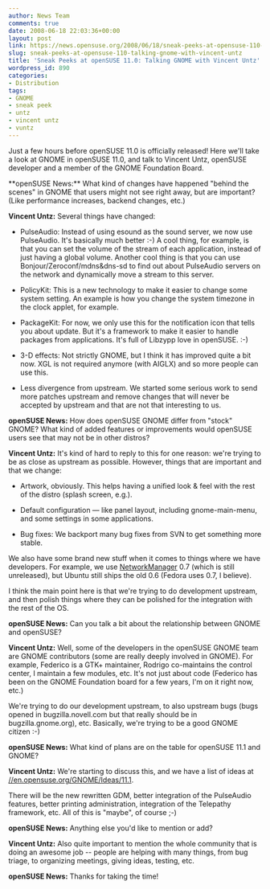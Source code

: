 ```yaml
---
author: News Team
comments: true
date: 2008-06-18 22:03:36+00:00
layout: post
link: https://news.opensuse.org/2008/06/18/sneak-peeks-at-opensuse-110-talking-gnome-with-vincent-untz/
slug: sneak-peeks-at-opensuse-110-talking-gnome-with-vincent-untz
title: 'Sneak Peeks at openSUSE 11.0: Talking GNOME with Vincent Untz'
wordpress_id: 890
categories:
- Distribution
tags:
- GNOME
- sneak peek
- untz
- vincent untz
- vuntz
---
```


Just a few hours before openSUSE 11.0 is officially released! Here we'll take a look at GNOME in openSUSE 11.0, and talk to Vincent Untz, openSUSE developer and a member of the GNOME Foundation Board.

<!-- more -->**openSUSE News:** What kind of changes have happened "behind the scenes" in GNOME that users might not see right away, but are important? (Like performance increases, backend changes, etc.)

**Vincent Untz:** Several things have changed:



	
  * PulseAudio: Instead of using esound as the sound server, we now use PulseAudio. It's basically much better :-) A cool thing, for example, is that you can set the volume of the stream of each application, instead of just having a global volume. Another cool thing is that you can use Bonjour/Zeroconf/mdns&dns-sd to find out about PulseAudio servers on the network and dynamically move a stream to this server.

	
  * PolicyKit: This is a new technology to make it easier to change some system setting. An example is how you change the system timezone in the clock applet, for example.

	
  * PackageKit: For now, we only use this for the notification icon that tells you about update. But it's a framework to make it easier to handle packages from applications. It's full of Libzypp love in openSUSE. :-)

	
  * 3-D effects: Not strictly GNOME, but I think it has improved quite a bit now. XGL is not required anymore (with AIGLX) and so more people can use this.

	
  * Less divergence from upstream. We started some serious work to send more patches upstream and remove changes that will never be accepted by upstream and that are not that interesting to us.


**openSUSE News:** How does openSUSE GNOME differ from "stock" GNOME? What kind of added features or improvements would openSUSE users see that may not be in other distros?

**Vincent Untz:** It's kind of hard to reply to this for one reason: we're trying to be as close as upstream as possible. However, things that are important and that we change:



	
  * Artwork, obviously. This helps having a unified look & feel with the rest of the distro (splash screen, e.g.).

	
  * Default configuration — like panel layout, including gnome-main-menu, and some settings in some applications.

	
  * Bug fixes: We backport many bug fixes from SVN to get something more stable.


We also have some brand new stuff when it comes to things where we have developers. For example, we use [NetworkManager](//www.gnome.org/projects/NetworkManager/) 0.7 (which is still unreleased), but Ubuntu still ships the old 0.6 (Fedora uses 0.7, I believe).

I think the main point here is that we're trying to do development upstream, and then polish things where they can be polished for the integration with the rest of the OS.

**openSUSE News:** Can you talk a bit about the relationship between GNOME and openSUSE?

**Vincent Untz:** Well, some of the developers in the openSUSE GNOME team are GNOME contributors (some are really deeply involved in GNOME). For example, Federico is a GTK+ maintainer, Rodrigo co-maintains the control center, I maintain a few modules, etc. It's not just about code (Federico has been on the GNOME Foundation board for a few years, I'm on it right now, etc.)

We're trying to do our development upstream, to also upstream bugs (bugs opened in bugzilla.novell.com but that really should be in bugzilla.gnome.org), etc. Basically, we're trying to be a good GNOME citizen :-)

**openSUSE News:** What kind of plans are on the table for openSUSE 11.1 and GNOME?

**Vincent Untz:** We're starting to discuss this, and we have a list of ideas at [//en.opensuse.org/GNOME/Ideas/11.1](//en.opensuse.org/GNOME/Ideas/11.1).

There will be the new rewritten GDM, better integration of the PulseAudio features, better printing administration, integration of the Telepathy framework, etc. All of this is "maybe", of course ;-)

**openSUSE News:** Anything else you'd like to mention or add?

**Vincent Untz:** Also quite important to mention the whole community that is doing an awesome job -- people are helping with many things, from bug triage, to organizing meetings, giving ideas, testing, etc.

**openSUSE News:** Thanks for taking the time!
